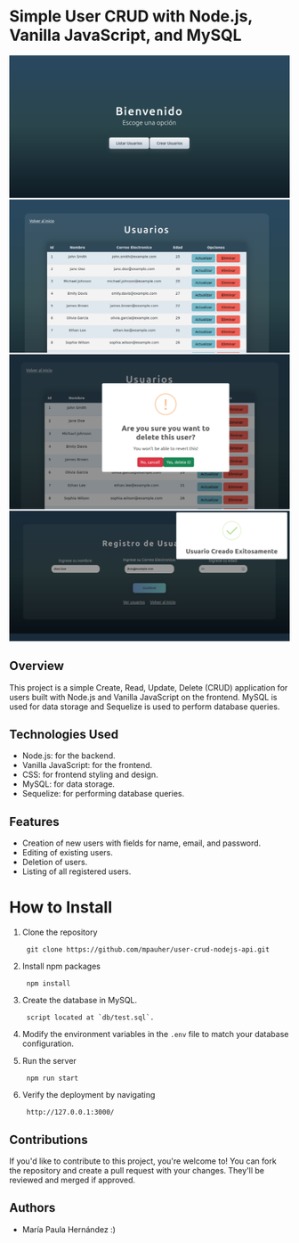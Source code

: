 # Simple User CRUD with Node.js, Vanilla JavaScript, and MySQL

![Home](public/img/index.png)
![Users](public/img/users.png)
![Delete user](public/img/delete.png)
![Create user](public/img/create.png)

## Overview 

This project is a simple Create, Read, Update, Delete (CRUD) application for users built with Node.js and Vanilla JavaScript on the frontend. MySQL is used for data storage and Sequelize is used to perform database queries.

## Technologies Used

- Node.js: for the backend.
- Vanilla JavaScript: for the frontend.
- CSS: for frontend styling and design.
- MySQL: for data storage.
- Sequelize: for performing database queries.


## Features

- Creation of new users with fields for name, email, and password.
- Editing of existing users.
- Deletion of users.
- Listing of all registered users.

# How to Install

1. Clone the repository

        git clone https://github.com/mpauher/user-crud-nodejs-api.git


2. Install npm packages

        npm install

3. Create the database in MySQL.

        script located at `db/test.sql`.

4. Modify the environment variables in the `.env` file to match your database configuration.


5. Run the server

        npm run start


4. Verify the deployment by navigating 

        http://127.0.0.1:3000/

## Contributions

If you'd like to contribute to this project, you're welcome to! You can fork the repository and create a pull request with your changes. They'll be reviewed and merged if approved.

## Authors

- María Paula Hernández :)